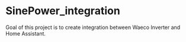 # SinePower_integration
Goal of this project is to create integration between Waeco Inverter and Home Assistant.
